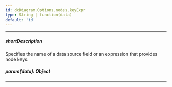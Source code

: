 ```yaml
---
id: dxDiagram.Options.nodes.keyExpr
type: String | function(data)
default: 'id'
---
```

---
##### shortDescription
Specifies the name of a data source field or an expression that provides node keys.

##### param(data): Object

---
